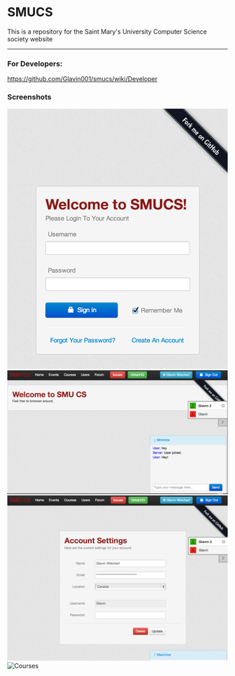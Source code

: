 SMUCS
=====

This is a repository for the Saint Mary's University Computer Science society website

-----

### For Developers:
https://github.com/Glavin001/smucs/wiki/Developer

### Screenshots
![Login](/screenshots/login_1.png "Login")
![Home](/screenshots/home_1.png "Home")
![Account Settings](/screenshots/account_settings_1.png "Account Settings")
![Courses](/screenshots/courses.png "Courses")
